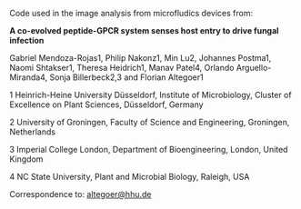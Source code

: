 Code used in the image analysis from microfludics devices from: 

**A co-evolved peptide-GPCR system senses host entry to drive fungal infection**

Gabriel Mendoza-Rojas1, Philip Nakonz1, Min Lu2, Johannes Postma1, Naomi Shtakser1, Theresa Heidrich1, Manav Patel4, Orlando Arguello-Miranda4, Sonja Billerbeck2,3 and Florian Altegoer1

1 Heinrich-Heine University Düsseldorf, Institute of Microbiology, Cluster of Excellence on Plant Sciences, Düsseldorf, Germany

2 University of Groningen, Faculty of Science and Engineering, Groningen, Netherlands

3 Imperial College London, Department of Bioengineering, London, United Kingdom 

4 NC State University, Plant and Microbial Biology, Raleigh, USA

Correspondence to: altegoer@hhu.de
